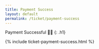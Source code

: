 ```yaml
---
title: Payment Success
layout: default
permalink: /ticket/payment-success
---
```


Payment Successful 👏🏽
{: .h1}
<br>

{% include ticket-payment-success.html %}